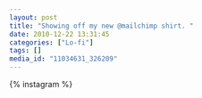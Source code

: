 ```yaml
---
layout: post
title: "Showing off my new @mailchimp shirt. "
date: 2010-12-22 13:31:45
categories: ["Lo-fi"]
tags: []
media_id: "11034631_326209"
---
```


{% instagram %}
